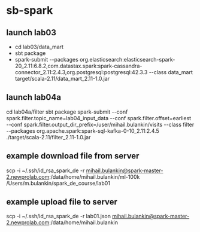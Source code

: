# sb-spark
## launch lab03
+ cd lab03/data_mart
+ sbt package 
+ spark-submit --packages org.elasticsearch:elasticsearch-spark-20_2.11:6.8.2,com.datastax.spark:spark-cassandra-connector_2.11:2.4.3,org.postgresql:postgresql:42.3.3 --class data_mart target/scala-2.11/data_mart_2.11-1.0.jar

## launch lab04a
cd lab04a/filter
sbt package
spark-submit --conf spark.filter.topic_name=lab04_input_data --conf spark.filter.offset=earliest --conf spark.filter.output_dir_prefix=/user/mihail.bulankin/visits --class filter --packages org.apache.spark:spark-sql-kafka-0-10_2.11:2.4.5 ./target/scala-2.11/filter_2.11-1.0.jar

## example download file from server
scp -i ~/.ssh/id_rsa_spark_de -r mihail.bulankin@spark-master-2.newprolab.com:/data/home/mihail.bulankin/ml-100k /Users/m.bulankin/spark_de_course/lab01

## example upload file to server
scp -i ~/.ssh/id_rsa_spark_de -r lab01.json mihail.bulankin@spark-master-2.newprolab.com:/data/home/mihail.bulankin
